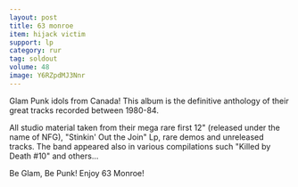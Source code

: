 ```yaml
---
layout: post
title: 63 monroe
item: hijack victim
support: lp
category: rur
tag: soldout
volume: 48
image: Y6RZpdMJ3Nnr
---
```


Glam Punk idols from Canada! This album is the definitive anthology of their great tracks recorded between 1980-84.

All studio material taken from their mega rare first 12&quot; (released under the name of NFG), &quot;Stinkin&#x27; Out the Join&quot; Lp, rare demos and unreleased tracks. The band appeared also in various compilations such &quot;Killed by Death #10&quot; and others... 

Be Glam, Be Punk! Enjoy 63 Monroe!

